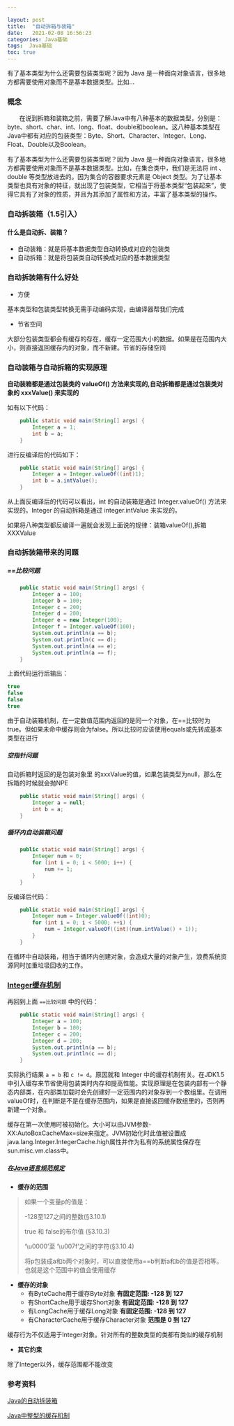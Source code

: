 ```yaml
---

layout: post
title:  "自动拆箱与装箱"
date:   2021-02-08 16:56:23
categories: Java基础
tags:  Java基础
toc: true
---
```


有了基本类型为什么还需要包装类型呢？因为 Java 是一种面向对象语言，很多地方都需要使用对象而不是基本数据类型。比如...
<!-- more -->

### **概念**

       在说到拆箱和装箱之前，需要了解Java中有八种基本的数据类型，分别是：byte、short、char、int、long、float、double和boolean。这八种基本类型在Java中都有对应的包装类型：Byte、Short、Character、Integer、Long、Float、Double以及Boolean。


有了基本类型为什么还需要包装类型呢？因为 Java 是一种面向对象语言，很多地方都需要使用对象而不是基本数据类型。比如，在集合类中，我们是无法将 int 、double 等类型放进去的。因为集合的容器要求元素是 Object 类型。为了让基本类型也具有对象的特征，就出现了包装类型，它相当于将基本类型“包装起来”，使得它具有了对象的性质，并且为其添加了属性和方法，丰富了基本类型的操作。
 
### **自动拆装箱（1.5引入）**

#### **什么是自动拆、装箱？**

- 自动装箱：就是将基本数据类型自动转换成对应的包装类
- 自动拆箱：就是将包装类自动转换成对应的基本数据类型


### **自动拆装箱有什么好处**

- 方便

基本类型和包装类型转换无需手动编码实现，由编译器帮我们完成

- 节省空间

大部分包装类型都会有缓存的存在，缓存一定范围大小的数据。如果是在范围内大小，则直接返回缓存内的对象，而不新建。节省的存储空间


### **自动装箱与自动拆箱的实现原理**

**自动装箱都是通过包装类的 valueOf() 方法来实现的,自动拆箱都是通过包装类对象的 xxxValue() 来实现的**

如有以下代码：

```java
    public static void main(String[] args) {
        Integer a = 1;
        int b = a;
    }
```

进行反编译后的代码如下：

```java
    public static void main(String[] args) {
        Integer a = Integer.valueOf((int)1);
        int b = a.intValue();
    }
```

从上面反编译后的代码可以看出，int 的自动装箱是通过 Integer.valueOf() 方法来实现的。Integer 的自动拆箱是通过 integer.intValue 来实现的。

如果将八种类型都反编译一遍就会发现上面说的规律：装箱valueOf(),拆箱XXXValue



### **自动拆装箱带来的问题**


##### **==比较问题**

```java
    public static void main(String[] args) {
        Integer a = 100;
        Integer b = 100;
        Integer c = 200;
        Integer d = 200;
        Integer e = new Integer(100);
        Integer f = Integer.valueOf(100);
        System.out.println(a == b);
        System.out.println(c == d);
        System.out.println(a == e);
        System.out.println(a == f);
    }
```

上面代码运行后输出：
```java
true
false
false
true
```


由于自动装箱机制，在一定数值范围内返回的是同一个对象，在==比较时为true。但如果未命中缓存则会为false。所以比较时应该使用equals或先转成基本类型在进行


##### **空指针问题**

自动拆箱时返回的是包装对象里 的xxxValue的值，如果包装类型为null，那么在拆箱的时候就会抛NPE

```java
    public static void main(String[] args) {
        Integer a = null;
        int b = a;
    }
```


##### **循环内自动装箱问题**

```java
    public static void main(String[] args) {
        Integer num = 0;
        for (int i = 0; i < 5000; i++) {
            num += 1;
        }
    }
```

反编译后代码：

```java
    public static void main(String[] args) {
        Integer num = Integer.valueOf((int)0);
        for (int i = 0; i < 5000; ++i) {
            num = Integer.valueOf((int)(num.intValue() + 1));
        }
    }
```


在循环中自动装箱，相当于循环内创建对象，会造成大量的对象产生，浪费系统资源同时加重垃圾回收的工作。


### **[Integer缓存机制](http://www.hollischuang.com/archives/1174)**

再回到上面 `==比较问题` 中的代码：

```java
    public static void main(String[] args) {
        Integer a = 100;
        Integer b = 100;
        Integer c = 200;
        Integer d = 200;
        System.out.println(a == b);
        System.out.println(c == d);
    }
```

实际执行结果 `a = b` 和 `c != d`。原因就和 Integer 中的缓存机制有关。在JDK1.5中引入缓存来节省使用包装类时内存和提高性能。实现原理是在包装内部有一个静态内部类，在内部类加载时会先创建好一定范围内的对象存到一个数组里。在调用valueOf时，在判断是不是在缓存范围内，如果是直接返回缓存数组里的，否则再新建一个对象。

缓存在第一次使用时被初始化。大小可以由JVM参数-XX:AutoBoxCacheMax=size来指定。JVM初始化时此值被设置成java.lang.Integer.IntegerCache.high属性并作为私有的系统属性保存在sun.misc.vm.class中。


##### **在[Java语言规范规定](https://docs.oracle.com/javase/specs/jls/se8/html/jls-5.html#jls-5.1.7)**

+ **缓存的范围**

>如果一个变量p的值是：
> 
>-128至127之间的整数(§3.10.1)
>
>true 和 false的布尔值 (§3.10.3)
>
>‘\u0000’至 ‘\u007f’之间的字符(§3.10.4)
>  
>将p包装成a和b两个对象时，可以直接使用a==b判断a和b的值是否相等。也就是这个范围中的值会使用缓存


+ **缓存的对象**
  - 有ByteCache用于缓存Byte对象 **有固定范围: -128 到 127**
  - 有ShortCache用于缓存Short对象 **有固定范围: -128 到 127**
  - 有LongCache用于缓存Long对象 **有固定范围: -128 到 127**
  - 有CharacterCache用于缓存Character对象 **范围是 0 到 127**

缓存行为不仅适用于Integer对象。针对所有的整数类型的类都有类似的缓存机制

+ **其它约束**

除了Integer以外，缓存范围都不能改变


### **参考资料**

[Java的自动拆装箱](https://www.jianshu.com/p/cc9312104876)

[Java中整型的缓存机制](http://www.hollischuang.com/archives/1174)